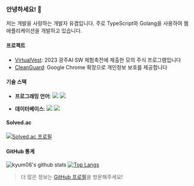 ### 안녕하세요! 👋

저는 개발을 사랑하는 개발자 유겸입니다. 주로 TypeScript와 Golang을 사용하여 웹 애플리케이션을 개발하고 있습니다.

#### 프로젝트

- [VirtualVest](https://github.com/kyum06/VirtualVest): 2023 광주AI·SW 체험축전에 제출한 모의 주식 프로그램입니다
- [CleanGuard](https://github.com/kyum06/cleanguard): Google Chrome 확장으로 개인정보 보호를 제공합니다

#### 기술 스택

- **프로그래밍 언어**:
<img src="https://img.shields.io/badge/TypeScript-3178C6?style=flat-square&logo=TypeScript&logoColor=white"/></a>
<img src="https://img.shields.io/badge/Go-00ADD8?style=flat-square&logo=Go&logoColor=white"/></a>
<!-- <img src="https://img.shields.io/badge/C%2B%2B-00599C?style=flat-square&logo=C%2B%2B&logoColor=white"/></a>
<img src="https://img.shields.io/badge/Python-3776AB?style=flat-square&logo=Python&logoColor=white"/></a> -->
- **데이터베이스**:
<img src="https://img.shields.io/badge/SQLite-003B57?style=flat-square&logo=SQLite&logoColor=white"/></a>
<img src="https://img.shields.io/badge/MongoDB-47A248?style=flat-square&logo=MongoDB&logoColor=white"/></a>
#### Solved.ac

[![Solved.ac
프로필](http://mazassumnida.wtf/api/v2/generate_badge?boj=yukyum)](https://solved.ac/yukyum)

#### GitHub 통계

![kyum06's github stats](https://github-readme-stats.vercel.app/api?username=kyum06&show_icons=true&hide_border=true)
[![Top Langs](https://github-readme-stats.vercel.app/api/top-langs/?username=WhalesBob&layout=compact)](https://github.com/anuraghazra/github-readme-stats)

> 더 많은 정보는 [GitHub 프로필](https://github.com/kyum06)을 방문해주세요!
